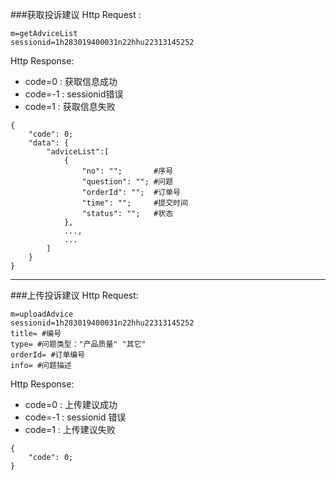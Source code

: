 ###<a name="1">获取投诉建议</a>
Http Request : 

```
m=getAdviceList
sessionid=1h283019400031n22hhu22313145252 
```
Http Response:

- code=0 : 获取信息成功
- code=-1 : sessionid错误
- code=1 : 获取信息失败

``` 
{ 
    "code": 0;
    "data": {
    	"adviceList":[ 
	    	{
    			"no": "";       #序号
    			"question": ""; #问题
    			"orderId": "";  #订单号
    			"time": "";     #提交时间
    			"status": "";   #状态
	    	},
	    	...,
	    	...
    	]
	}
}
```
---
###<a name="2">上传投诉建议</a>
Http Request: 

```
m=uploadAdvice
sessionid=1h283019400031n22hhu22313145252 
title= #编号
type= #问题类型："产品质量" "其它"
orderId= #订单编号
info= #问题描述
```
Http Response:

- code=0 : 上传建议成功
- code=-1 : sessionid 错误
- code=1 : 上传建议失败

``` 
{ 
    "code": 0;
}
```
